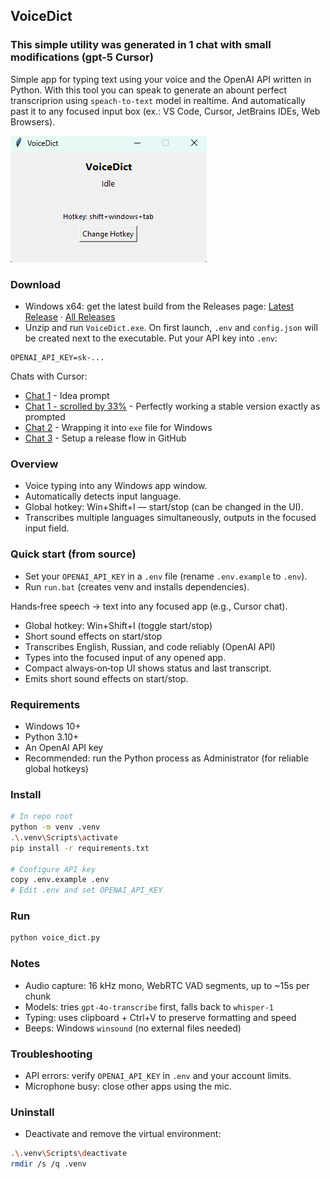## VoiceDict

### This simple utility was generated in 1 chat with small modifications (gpt-5 Cursor) 

Simple app for typing text using your voice and the OpenAI API written in Python.
With this tool you can speak to generate an abount perfect transcriprion using `speach-to-text` model in realtime. And automatically past it to any focused input box (ex.: VS Code, Cursor, JetBrains IDEs, Web Browsers).

![UI](./docs/ui.png)

### Download
- Windows x64: get the latest build from the Releases page: [Latest Release](../../releases/latest) · [All Releases](../../releases)
- Unzip and run `VoiceDict.exe`. On first launch, `.env` and `config.json` will be created next to the executable. Put your API key into `.env`:
```
OPENAI_API_KEY=sk-...
```

Chats with Cursor:
- [Chat 1](./prompts/1_cursor_speech_recognition_program_for_w.md) - Idea prompt
- [Chat 1 - scrolled by 33%](./prompts/1_cursor_speech_recognition_program_for_w.md#completly-working-application-as-in-the-prompt) - Perfectly working a stable version exactly as prompted
- [Chat 2](./prompts/2_cursor_exe.md) -  Wrapping it into `exe` file for Windows
- [Chat 3](./prompts/3_cursor_.md) - Setup a release flow in GitHub

### Overview
- Voice typing into any Windows app window.
- Automatically detects input language.
- Global hotkey: Win+Shift+I — start/stop (can be changed in the UI).
- Transcribes multiple languages simultaneously, outputs in the focused input field.

### Quick start (from source)
- Set your `OPENAI_API_KEY` in a `.env` file (rename `.env.example` to `.env`).
- Run `run.bat` (creates venv and installs dependencies).

Hands‑free speech → text into any focused app (e.g., Cursor chat).

- Global hotkey: Win+Shift+I (toggle start/stop)
- Short sound effects on start/stop
- Transcribes English, Russian, and code reliably (OpenAI API)
- Types into the focused input of any opened app.
- Compact always‑on‑top UI shows status and last transcript.
- Emits short sound effects on start/stop.

### Requirements
- Windows 10+
- Python 3.10+
- An OpenAI API key
- Recommended: run the Python process as Administrator (for reliable global hotkeys)

### Install
```bash
# In repo root
python -m venv .venv
.\.venv\Scripts\activate
pip install -r requirements.txt

# Configure API key
copy .env.example .env
# Edit .env and set OPENAI_API_KEY
```

### Run
```bash
python voice_dict.py
```
### Notes
- Audio capture: 16 kHz mono, WebRTC VAD segments, up to ~15s per chunk
- Models: tries `gpt-4o-transcribe` first, falls back to `whisper-1`
- Typing: uses clipboard + Ctrl+V to preserve formatting and speed
- Beeps: Windows `winsound` (no external files needed)

### Troubleshooting
- API errors: verify `OPENAI_API_KEY` in `.env` and your account limits.
- Microphone busy: close other apps using the mic.

### Uninstall
- Deactivate and remove the virtual environment:
```bash
.\.venv\Scripts\deactivate
rmdir /s /q .venv
```
